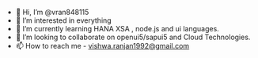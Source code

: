 - 👋 Hi, I’m @vran848115
- 👀 I’m interested in everything
- 🌱 I’m currently learning HANA XSA , node.js and ui languages.
- 💞️ I’m looking to collaborate on openui5/sapui5 and Cloud Technologies.
- 📫 How to reach me - vishwa.ranjan1992@gmail.com

<!---
vran848115/vran848115 is a ✨ special ✨ repository because its `README.md` (this file) appears on your GitHub profile.
You can click the Preview link to take a look at your changes.
--->
